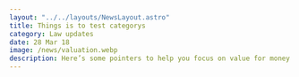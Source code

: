 ```yaml
---
layout: "../../layouts/NewsLayout.astro"
title: Things is to test categorys
category: Law updates
date: 28 Mar 18
image: /news/valuation.webp
description: Here’s some pointers to help you focus on value for money and help manage the risks associated with being a landlord.
---
```

